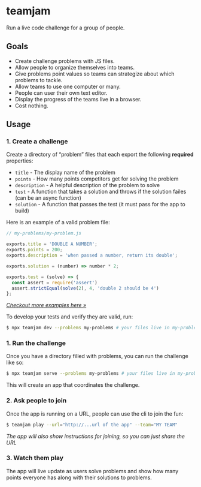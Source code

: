 # teamjam

Run a live code challenge for a group of people.

## Goals

* Create challenge problems with JS files.
* Allow people to organize themselves into teams.
* Give problems point values so teams can strategize about which problems to tackle.
* Allow teams to use one computer or many.
* People can user their own text editor.
* Display the progress of the teams live in a browser.
* Cost nothing.

## Usage

### 1. Create a challenge

Create a directory of “problem” files that each export the following **required** properties:

- `title` - The display name of the problem
- `points` - How many points competitors get for solving the problem
- `description` - A helpful description of the problem to solve
- `test` - A function that takes a solution and throws if the solution failes (can be an async function)
- `solution` - A function that passes the test (it must pass for the app to build)

Here is an example of a valid problem file:

```javascript
// my-problems/my-problem.js

exports.title = 'DOUBLE A NUMBER';
exports.points = 200;
exports.description = 'when passed a number, return its double';

exports.solution = (number) => number * 2;

exports.test = (solve) => {
  const assert = require('assert')
  assert.strictEqual(solve(2), 4, 'double 2 should be 4')
};
```

_[Checkout more examples here »](https://github.com/skiano/teamjam/tree/master/example)_

To develop your tests and verify they are valid, run:

```bash
$ npx teamjam dev --problems my-problems # your files live in my-problems/
```

### 1. Run the challenge

Once you have a directory filled with problems, you can run the challenge like so:

```bash
$ npx teamjam serve --problems my-problems # your files live in my-problems/
```

This will create an app that coordinates the challenge.

### 2. Ask people to join

Once the app is running on a URL, people can use the cli to join the fun:

```bash
$ teamjam play --url="http://...url of the app" --team="MY TEAM"
```

_The app will also show instructions for joining, so you can just share the URL_

### 3. Watch them play

The app will live update as users solve problems and show how many points everyone has along with their solutions to problems.
